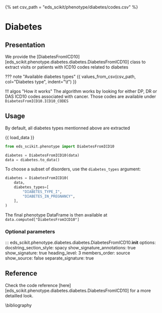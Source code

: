 {% set csv_path = "eds_scikit/phenotype/diabetes/codes.csv" %}

# Diabetes

## Presentation

We provide the [DiabetesFromICD10][eds_scikit.phenotype.diabetes.diabetes.DiabetesFromICD10] class to extract visits or patients with ICD10 codes related to diabetes

??? note "Available diabetes types"
    {{ values_from_csv(csv_path, col="Diabetes type", indent="\t") }}

!!! algos "How it works"
    The algorithm works by looking for either DP, DR or DAS ICD10 codes associated with cancer.
    Those codes are available under `DiabetesFromICD10.ICD10_CODES`

## Usage

By default, all diabetes types mentionned above are extracted

{{ load_data }}

```python
from eds_scikit.phenotype import DiabetesFromICD10

diabetes = DiabetesFromICD10(data)
data = diabetes.to_data()
```

To choose a subset of disorders, use the `diabetes_types` argument:

```python
diabetes = DiabetesFromICD10(
    data,
    diabetes_types=[
        "DIABETES_TYPE_I",
        "DIABETES_IN_PREGNANCY",
    ],
)
```

The final phenotype DataFrame is then available at `data.computed["DiabetesFromICD10"]`

### Optional parameters

::: eds_scikit.phenotype.diabetes.diabetes.DiabetesFromICD10.__init__
    options:
         docstring_section_style: spacy
         show_signature_annotations: true
         show_signature: true
         heading_level: 3
         members_order: source
         show_source: false
         separate_signature: true


## Reference

Check the code reference [here][eds_scikit.phenotype.diabetes.diabetes.DiabetesFromICD10] for a more detailled look.

\bibliography
